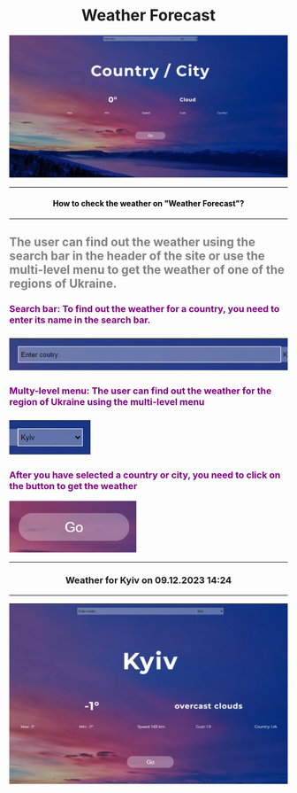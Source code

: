 <h1 align='center'>Weather Forecast</h1>

![Foto](/img/readmeMD.png)

---

<h4 align='center' style='color:black'>How to check the weather on "Weather Forecast"?</h4>

---

<h2 style='color:grey'>The user can find out the weather using the search bar in the header of the site or use the multi-level menu to get the weather of one of the regions of Ukraine.</h2>



<h3 style='color:purple'>
Search bar: To find out the weather for a country, you need to enter its name in the search bar.
<h3>

![Foto](/img/searchBar.png)

<h3 style='color:purple'>Multy-level menu: The user can find out the weather for the region of Ukraine using the multi-level menu<h3>

![Foto](/img/multiMenu.png)

<h3 style='color:purple'>After you have selected a country or city, you need to click on the button to get the weather</h3>

![Foto](/img/bGo.png)

---

<h3 align='center'>Weather for Kyiv on 09.12.2023 14:24</h3>

---

![Foto](/img/Kyiv.png)